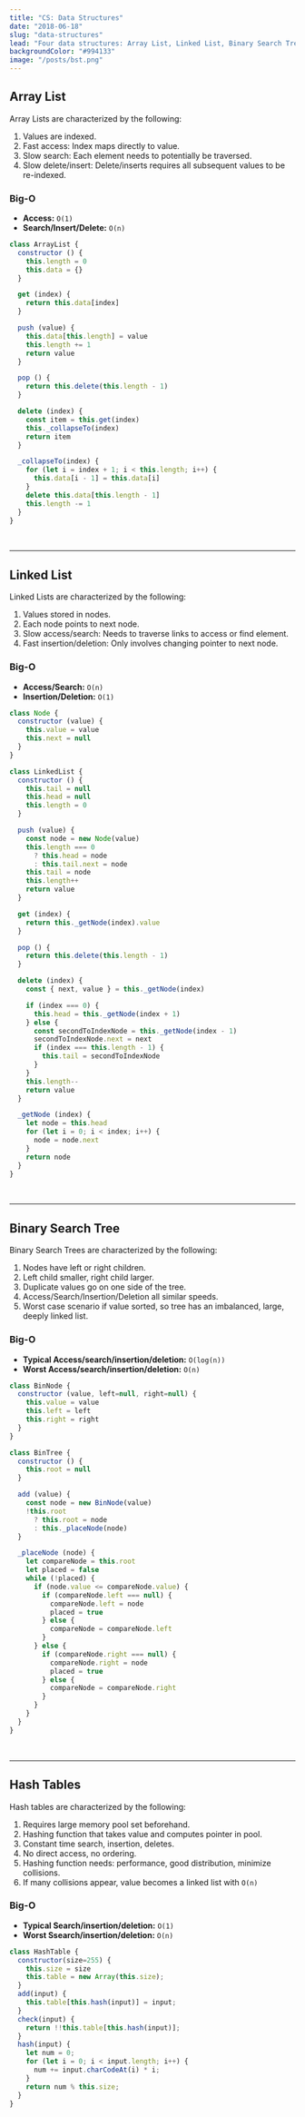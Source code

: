 ```yaml
---
title: "CS: Data Structures"
date: "2018-06-18"
slug: "data-structures"
lead: "Four data structures: Array List, Linked List, Binary Search Tree (BST), Hash Tables"
backgroundColor: "#994133"
image: "/posts/bst.png"
---
```


## Array List
Array Lists are characterized by the following:
1. Values are indexed.
2. Fast access: Index maps directly to value.
3. Slow search: Each element needs to potentially be traversed.
4. Slow delete/insert: Delete/inserts requires all subsequent values to be re-indexed.

### Big-O
- **Access:** `O(1)`
- **Search/Insert/Delete:** `O(n)`

```javascript
class ArrayList {
  constructor () {
    this.length = 0
    this.data = {}
  }

  get (index) {
    return this.data[index]
  }

  push (value) {
    this.data[this.length] = value
    this.length += 1
    return value
  }

  pop () {
    return this.delete(this.length - 1)
  }

  delete (index) {
    const item = this.get(index)
    this._collapseTo(index)
    return item
  }

  _collapseTo(index) {
    for (let i = index + 1; i < this.length; i++) {
      this.data[i - 1] = this.data[i]
    }
    delete this.data[this.length - 1]
    this.length -= 1
  }
}
```
<br/><hr/>

## Linked List
Linked Lists are characterized by the following:
1. Values stored in nodes.
2. Each node points to next node.
3. Slow access/search: Needs to traverse links to access or find element.
4. Fast insertion/deletion: Only involves changing pointer to next node.

### Big-O
- **Access/Search:** `O(n)`
- **Insertion/Deletion:** `O(1)`

```javascript
class Node {
  constructor (value) {
    this.value = value
    this.next = null
  }
}

class LinkedList {
  constructor () {
    this.tail = null
    this.head = null
    this.length = 0
  }

  push (value) {
    const node = new Node(value)
    this.length === 0
      ? this.head = node
      : this.tail.next = node
    this.tail = node
    this.length++
    return value
  }

  get (index) {
    return this._getNode(index).value
  }

  pop () {
    return this.delete(this.length - 1)
  }

  delete (index) {
    const { next, value } = this._getNode(index)

    if (index === 0) {
      this.head = this._getNode(index + 1)
    } else {
      const secondToIndexNode = this._getNode(index - 1)
      secondToIndexNode.next = next
      if (index === this.length - 1) {
        this.tail = secondToIndexNode
      }
    }
    this.length--
    return value
  }

  _getNode (index) {
    let node = this.head
    for (let i = 0; i < index; i++) {
      node = node.next
    }
    return node
  }
}
```
<br/><hr/>

## Binary Search Tree
Binary Search Trees are characterized by the following:
1. Nodes have left or right children.
2. Left child smaller, right child larger.
3. Duplicate values go on one side of the tree.
4. Access/Search/Insertion/Deletion all similar speeds.
5. Worst case scenario if value sorted, so tree has an imbalanced, large, deeply linked list.

### Big-O
- **Typical Access/search/insertion/deletion:** `O(log(n))`
- **Worst Access/search/insertion/deletion:** `O(n)`

```javascript
class BinNode {
  constructor (value, left=null, right=null) {
    this.value = value
    this.left = left
    this.right = right
  }
}

class BinTree {
  constructor () {
    this.root = null
  }

  add (value) {
    const node = new BinNode(value)
    !this.root
      ? this.root = node
      : this._placeNode(node)
  }

  _placeNode (node) {
    let compareNode = this.root
    let placed = false
    while (!placed) {
      if (node.value <= compareNode.value) {
        if (compareNode.left === null) {
          compareNode.left = node
          placed = true
        } else {
          compareNode = compareNode.left
        }
      } else {
        if (compareNode.right === null) {
          compareNode.right = node
          placed = true
        } else {
          compareNode = compareNode.right
        }
      }
    }
  }
}
```
<br/><hr/>

## Hash Tables
Hash tables are characterized by the following:
1. Requires large memory pool set beforehand.
2. Hashing function that takes value and computes pointer in pool.
3. Constant time search, insertion, deletes.
4. No direct access, no ordering.
5. Hashing function needs: performance, good distribution, minimize collisions.
6. If many collisions appear, value becomes a linked list with `O(n)`

### Big-O
- **Typical Search/insertion/deletion:** `O(1)`
- **Worst Ssearch/insertion/deletion:** `O(n)`

```javascript
class HashTable {
  constructor(size=255) {
    this.size = size
    this.table = new Array(this.size);
  }
  add(input) {
    this.table[this.hash(input)] = input;
  }
  check(input) {
    return !!this.table[this.hash(input)];
  }
  hash(input) {
    let num = 0;
    for (let i = 0; i < input.length; i++) {
      num += input.charCodeAt(i) * i;
    }
    return num % this.size;
  }
}
```
